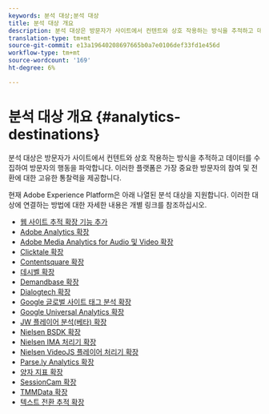 ```yaml
---
keywords: 분석 대상;분석 대상
title: 분석 대상 개요
description: 분석 대상은 방문자가 사이트에서 컨텐트와 상호 작용하는 방식을 추적하고 데이터를 수집하여 방문자의 행동을 파악합니다. 이러한 플랫폼은 가장 중요한 방문자의 참여 및 전환에 대한 고유한 통찰력을 제공합니다.
translation-type: tm+mt
source-git-commit: e13a19640208697665b0a7e0106def33fd1e456d
workflow-type: tm+mt
source-wordcount: '169'
ht-degree: 6%

---
```



# 분석 대상 개요 {#analytics-destinations}

분석 대상은 방문자가 사이트에서 컨텐트와 상호 작용하는 방식을 추적하고 데이터를 수집하여 방문자의 행동을 파악합니다. 이러한 플랫폼은 가장 중요한 방문자의 참여 및 전환에 대한 고유한 통찰력을 제공합니다.

현재 Adobe Experience Platform은 아래 나열된 분석 대상을 지원합니다. 이러한 대상에 연결하는 방법에 대한 자세한 내용은 개별 링크를 참조하십시오.

- [웹 사이트 추적 확장 기능 추가](./adform.md)
- [Adobe Analytics 확장](./adobe-analytics.md)
- [Adobe Media Analytics for Audio 및 Video 확장](./adobe-video-analytics.md)
- [Clicktale 확장](./clicktale.md)
- [Contentsquare 확장](./contentsquare.md)
- [데시벨 확장](./decibel.md)
- [Demandbase 확장](./demandbase.md)
- [Dialogtech 확장](./dialogtech.md)
- [Google 글로벌 사이트 태그 분석 확장](./gtag-analytics.md)
- [Google Universal Analytics 확장](./google-universal-analytics.md)
- [JW 플레이어 분석(베타) 확장](./jw-player-analytics.md)
- [Nielsen BSDK 확장](./nielsen-bsdk.md)
- [Nielsen IMA 처리기 확장](./nielsen-ima.md)
- [Nielsen VideoJS 플레이어 처리기 확장](./nielsen-videojs.md)
- [Parse.ly Analytics 확장](./parsely.md)
- [양자 지표 확장](./quantum-metric.md)
- [SessionCam 확장](./sessioncam.md)
- [TMMData 확장](./tmmdata.md)
- [텍스트 전환 추적 확장](./yext.md)
